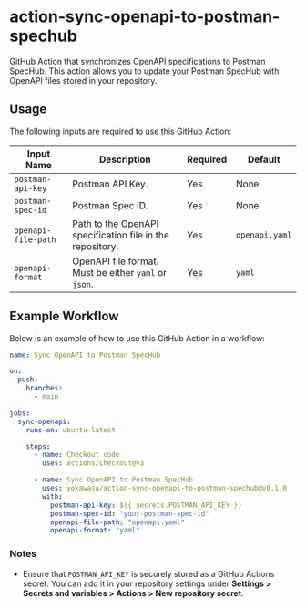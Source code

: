# action-sync-openapi-to-postman-spechub

GitHub Action that synchronizes OpenAPI specifications to Postman SpecHub. This action allows you to update your Postman SpecHub with OpenAPI files stored in your repository.

## Usage

The following inputs are required to use this GitHub Action:

| Input Name          | Description                                         | Required | Default       |
|---------------------|-----------------------------------------------------|----------|---------------|
| `postman-api-key`   | Postman API Key.                                    | Yes      | None          |
| `postman-spec-id`   | Postman Spec ID.                                    | Yes      | None          |
| `openapi-file-path` | Path to the OpenAPI specification file in the repository. | Yes      | `openapi.yaml` |
| `openapi-format`    | OpenAPI file format. Must be either `yaml` or `json`. | Yes      | `yaml`        |

## Example Workflow

Below is an example of how to use this GitHub Action in a workflow:

```yaml
name: Sync OpenAPI to Postman SpecHub

on:
  push:
    branches:
      - main

jobs:
  sync-openapi:
    runs-on: ubuntu-latest

    steps:
      - name: Checkout code
        uses: actions/checkout@v3

      - name: Sync OpenAPI to Postman SpecHub
        uses: yokawasa/action-sync-openapi-to-postman-spechub@v0.1.0
        with:
          postman-api-key: ${{ secrets.POSTMAN_API_KEY }}
          postman-spec-id: "your-postman-spec-id"
          openapi-file-path: "openapi.yaml"
          openapi-format: "yaml"
```

### Notes

- Ensure that `POSTMAN_API_KEY` is securely stored as a GitHub Actions secret. You can add it in your repository settings under **Settings > Secrets and variables > Actions > New repository secret**.
